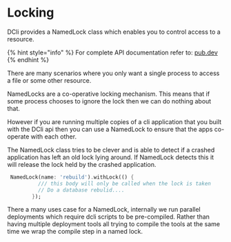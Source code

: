# Locking

DCli provides a NamedLock class which enables you to control access to a resource.

{% hint style="info" %}
For complete API documentation refer to: [pub.dev](https://pub.dev/documentation/dcli/latest/dcli/dcli-library.html)
{% endhint %}

There are many scenarios where you only want a single process to access a file or some other resource.

NamedLocks are a co-operative locking mechanism. This means that if some process chooses to ignore the lock then we can do nothing about that.

However if you are running multiple copies of a cli application that you built with the DCli api then you can use a NamedLock to ensure that the apps co-operate with each other.

The NamedLock class tries to be clever and is able to detect if a crashed application has left an old lock lying around. If NamedLock detects this it will release the lock held by the crashed application.

```dart
 NamedLock(name: 'rebuild').withLock(() {
          /// this body will only be called when the lock is taken
          // Do a database rebulid....
        });
```

There a many uses case for a NamedLock, internally we run parallel deployments which require dcli scripts to be pre-compiled. Rather than having multiple deployment tools all trying to compile the tools at the same time we wrap the compile step in a named lock.

